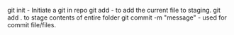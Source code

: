 git init - Initiate a git in repo
git add <fileName> - to add the current file to staging.
git add . to stage contents of entire folder
git commit -m "message" - used for commit file/files.
